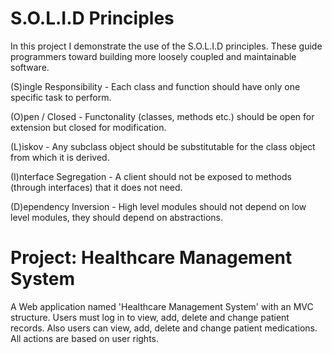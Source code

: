 # S.O.L.I.D Principles

In this project I demonstrate the use of the S.O.L.I.D principles. These guide programmers toward building more loosely coupled and maintainable software.

(S)ingle Responsibility - Each class and function should have only one specific task to perform.

(O)pen / Closed - Functonality (classes, methods etc.) should be open for extension but closed for modification.

(L)iskov - Any subclass object should be substitutable for the class object from which it is derived.

(I)nterface Segregation - A client should not be exposed to methods (through interfaces) that it does not need.

(D)ependency Inversion - High level modules should not depend on low level modules, they should depend on abstractions.

# Project: Healthcare Management System

A Web application named 'Healthcare Management System' with an MVC structure. Users must log in to view, add, delete and change patient records. Also users can view, add, delete and change patient medications. All actions are based on user rights.
